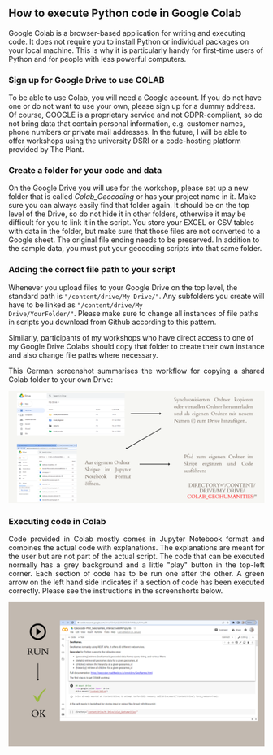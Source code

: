 <h2>How to execute Python code in Google Colab</h2>

Google Colab is a browser-based application for writing and executing code. It does not require you to install Python or individual packages on your local machine.
This is why it is particularly handy for first-time users of Python and for people with less powerful computers.

<h3>Sign up for Google Drive to use COLAB</h3>

To be able to use Colab, you will need a Google account. If you do not have one or do not want to use your own, please sign up for a dummy address. Of course, GOOGLE is a proprietary service and not GDPR-compliant, so do not bring data that contain personal information, e.g. customer names, phone numbers or private mail addresses. In the future, I will be able to offer workshops using the university DSRI or a code-hosting platform provided by The Plant.

<h3>Create a folder for your code and data</h3>

On the <bold>Google Drive</bold> you will use for the workshop, please set up a new folder that is called <em>Colab_Geocoding</em> or has your project name in it. 
Make sure you can always easily find that folder again. It should be on the top level of the Drive, so do not hide it in other folders, otherwise it may be difficult for you to link it in the script.
You store your EXCEL or CSV tables with data in the folder, but make sure that those files are not converted to a Google sheet. 
The original file ending needs to be preserved. In addition to the sample data, you must put your geocoding scripts into that same folder. 

<h3>Adding the correct file path to your script</h3>

Whenever you upload files to your Google Drive on the top level, the standard path is <code>"/content/drive/My Drive/"</code>. 
Any subfolders you create will have to be linked as <code>"/content/drive/My Drive/YourFolder/"</code>. 
Please make sure to change all instances of file paths in scripts you download from Github according to this pattern. 

Similarly, participants of my workshops who have direct access to one of my Google Drive Colabs should copy that folder to create their own instance and also change file paths where necessary.</p>

<p align="justify">This German screenshot summarises the workflow for copying a shared Colab folder to your own Drive:</p>
  
<img alt="how to connect Colab DE" src="./PNG_Geodata_DE/GeocodePythonDE.png">

<h3>Executing code in Colab</h3>

<p align="justify">Code provided in Colab mostly comes in Jupyter Notebook format and combines the actual code with explanations. The explanations are meant for the user but are not part of the actual script.
The code that can be executed normally has a grey background and a little "play" button in the top-left corner. Each section of code has to be run one after the other. A green arrow on the left hand side indicates if a section of code has been executed correctly. Please see the instructions in the screenshorts below.</p>

<img alt="run COLAB" src="./PNG_Geodata_DE/RunCOLAB.png">
